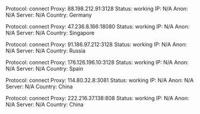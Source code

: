 Protocol: connect
Proxy: 88.198.212.91:3128
Status: working
IP: N/A
Anon: N/A
Server: N/A
Country: Germany

Protocol: connect
Proxy: 47.236.8.166:18080
Status: working
IP: N/A
Anon: N/A
Server: N/A
Country: Singapore

Protocol: connect
Proxy: 91.186.97.212:3128
Status: working
IP: N/A
Anon: N/A
Server: N/A
Country: Russia

Protocol: connect
Proxy: 176.126.196.10:3128
Status: working
IP: N/A
Anon: N/A
Server: N/A
Country: Spain

Protocol: connect
Proxy: 114.80.32.8:3081
Status: working
IP: N/A
Anon: N/A
Server: N/A
Country: China

Protocol: connect
Proxy: 222.216.37.138:808
Status: working
IP: N/A
Anon: N/A
Server: N/A
Country: China

